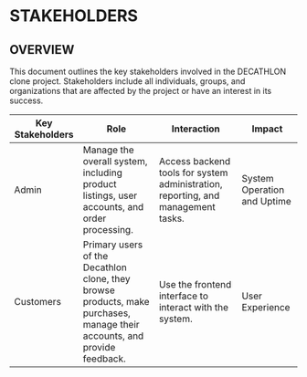 # STAKEHOLDERS 
## OVERVIEW
This document outlines the key stakeholders involved in the DECATHLON clone project. Stakeholders include all individuals, groups, and organizations that are affected by the project or have an interest in its success.

| Key Stakeholders | Role | Interaction | Impact |
| --- | --- | --- | --- |
| Admin | Manage the overall system, including product listings, user accounts, and order processing. | Access backend tools for system administration, reporting, and management tasks. |  System Operation and Uptime |
| Customers | Primary users of the Decathlon clone, they browse products, make purchases, manage their accounts, and provide feedback. | Use the frontend interface to interact with the system. | User Experience |

